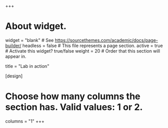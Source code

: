 +++
# About widget.
widget = "blank"  # See https://sourcethemes.com/academic/docs/page-builder/
headless = false  # This file represents a page section.
active = true  # Activate this widget? true/false
weight = 20  # Order that this section will appear in.

title = "Lab in action"

[design]
  # Choose how many columns the section has. Valid values: 1 or 2.
  columns = "1"
+++
